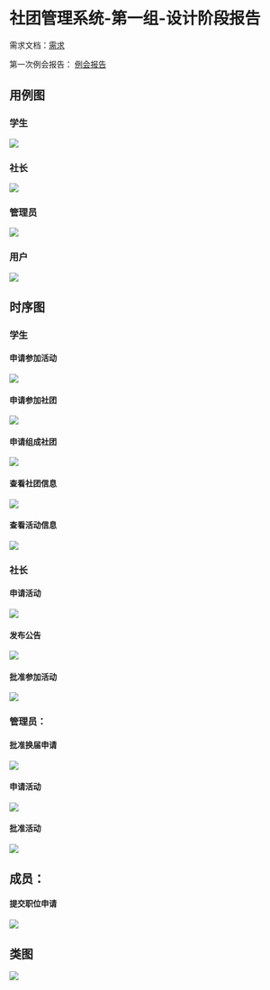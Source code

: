 # 社团管理系统-第一组-设计阶段报告

需求文档：[需求](https://www.cnblogs.com/klchen/p/11789040.html)

第一次例会报告： [例会报告](https://github.com/schedule-front/EveryWeekRePort/blob/master/%E4%BE%8B%E4%BC%9A/%E7%AC%AC%E4%B8%80%E6%AC%A1%E4%BE%8B%E4%BC%9A.md)


## 用例图

### 学生

![](https://github.com/schedule-front/EveryWeekRePort/raw/master/week2/pic/C_Stu.png)

### 社长

![](https://github.com/schedule-front/EveryWeekRePort/raw/master/week2/pic/C-pre.png)

### 管理员

![](https://github.com/schedule-front/EveryWeekRePort/raw/master/week2/pic/C_ad.png)

### 用户

![](https://github.com/schedule-front/EveryWeekRePort/raw/master/week2/pic/C_User.png)

## 时序图

### 学生

#### 申请参加活动

![](https://github.com/schedule-front/EveryWeekRePort/raw/master/week2/pic/ApplyForActivities.png)

#### 申请参加社团

![](https://github.com/schedule-front/EveryWeekRePort/raw/master/week2/pic/Stu_ApplyAssociation.png)


#### 申请组成社团

![](https://github.com/schedule-front/EveryWeekRePort/raw/master/week2/pic/Stu_ApplyForFormAssociation.png)

#### 查看社团信息

![](https://github.com/schedule-front/EveryWeekRePort/raw/master/week2/pic/Stu_AssociationInfo.png)

#### 查看活动信息

![](https://github.com/schedule-front/EveryWeekRePort/raw/master/week2/pic/stu_ActivityInfo.png)

### 社长

#### 申请活动

![](https://github.com/schedule-front/EveryWeekRePort/raw/master/week2/pic/pre_ApplyActivity.png)

#### 发布公告

![](https://github.com/schedule-front/EveryWeekRePort/raw/master/week2/pic/pre_Notice.png)

#### 批准参加活动

![](https://github.com/schedule-front/EveryWeekRePort/raw/master/week2/pic/pre_ApproveApplyActivity.png)

### 管理员：

#### 批准换届申请

![](https://github.com/schedule-front/EveryWeekRePort/raw/master/week2/pic/AffirmJobApplication.png)

#### 申请活动

![](https://github.com/schedule-front/EveryWeekRePort/raw/master/week2/pic/Admin_ApproveApplicationForAssociation.png)


#### 批准活动

![](https://github.com/schedule-front/EveryWeekRePort/raw/master/week2/pic/admin_approveActivity.png)


## 成员：

#### 提交职位申请

![](https://github.com/schedule-front/EveryWeekRePort/raw/master/week2/pic/Member_JobApplication.png)


## 类图

![](https://github.com/schedule-front/EveryWeekRePort/raw/master/week2/pic/ClassPic.png)